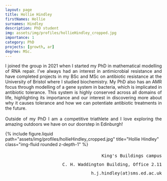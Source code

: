 ```yaml
---
layout: page
title: Hollie Hindley
firstNames: Hollie
surnames: Hindley
description: PhD student
img: assets/img/profiles/hollieHindley_cropped.jpg
importance: 1
category: PhD
projects: [growth, ar]
degree: MSc.
---
```


<div class="row">
  <div class="col-sm mt-3 mt-md-0">
    <p style="text-align: justify">
      I joined the group in 2021 when I started my PhD in mathematical modelling of RNA repair. I’ve always had an 
interest in antimicrobial resistance and have completed projects in my BSc and MSc on antibiotic resistance at the 
University of Bristol where I studied biochemistry. My PhD also has an AMR focus through modelling of a gene system in 
bacteria, which is implicated in antibiotic tolerance. This system is highly conserved across all domains of life, 
highlighting its importance and our interest in discovering more about why it causes tolerance and how we can 
potentiate antibiotic treatments in the future. <br> <br>
      Outside of my PhD I am a competitive triathlete and I love exploring the amazing outdoors we have on our 
doorstep in Edinburgh! 
    </p>
  </div>
  <div class="col-sm mt-3 mt-md-0">
    <div class="row">
      {% 
        include figure.liquid 
        path="assets/img/profiles/hollieHindley_cropped.jpg" 
        title="Hollie Hindley" 
        class="img-fluid rounded z-depth-1" 
      %}
    </div>
    <div class="d-flex flex-row justify-content-end">
      <p style="text-align:right; font-family:monospace; line-height:200%">
      King's Buildings campus <br>
      C. H. Waddington Building, Office 2.11 <br>
      h.j.hindley(at)sms.ed.ac.uk </p>
    </div>
  </div>
</div>